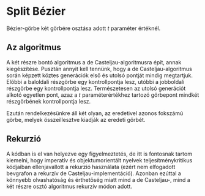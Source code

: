 # Split Bézier

Bézier-görbe két görbére osztása adott *t* paraméter értéknél.

## Az algoritmus

A két részre bontó algoritmus a de Casteljau-algoritmusra épít, annak kiegészítése. Pusztán annyit kell tennünk, hogy a de Casteljau-algoritmus során képzett köztes generációk első és utolsó pontját mindig megtartjuk. Előbbi a baloldali részgörbe egy kontrollpontja lesz, utóbbi a jobboldali részgörbe egy kontrollpontja lesz. Természetesen az utolsó generációt alkotó egyetlen pont, azaz a *t* paraméterértékhez tartozó görbepont mindkét részgörbének kontrollpontja lesz.

Ezután rendelkezésünkre áll két olyan, az eredetivel azonos fokszámú görbe, melyek összeillesztve kiadják az eredeti görbét.

## Rekurzió

A kódban is el van helyezve egy figyelmeztetés, de itt is fontosnak tartom kiemelni, hogy imperatív és objektumorientált nyelvek teljesítménykritikus kódjaiban ellenjavallott a rekurzió használata (ezért nem elfogadott bevgrafon a rekurzív de Casteljau-implementáció). Azonban ezúttal a könnyebb olvashatóság és érthetőség miatt mind a de Casteljau-, mind a két részre osztó algoritmus rekurzív módon adott.
